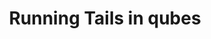---
lang: en
layout: doc
redirect_from:
- /doc/tails/
- /doc/running-tails/
redirect_to: https://forum.qubes-os.org/t/19012
ref: 71
title: Running Tails in qubes
---